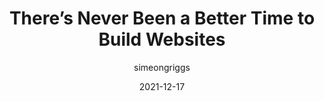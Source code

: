 ---
author: simeongriggs
date: 2021-12-17
permalink: false
tags:
  - development
  - frameworks
  - css
  - meta
target_url: https://www.simeongriggs.dev/there-has-never-been-a-better-time-to-build-websites
title: There’s Never Been a Better Time to Build Websites
---
